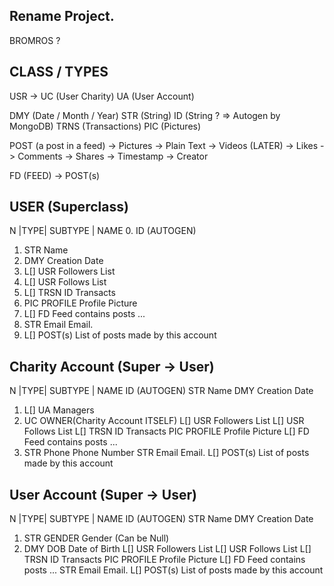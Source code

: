 ## Rename Project.

BROMROS ?

## CLASS / TYPES

USR ->
	UC (User Charity)
	UA (User Account)

DMY  (Date / Month / Year)
STR  (String)
ID   (String ? => Autogen by MongoDB)
TRNS (Transactions)
PIC  (Pictures)

POST (a post in a feed)
		-> Pictures
		-> Plain Text
		-> Videos (LATER)
		-> Likes
		-> Comments
		-> Shares
		-> Timestamp
		-> Creator

FD   (FEED) -> POST(s)

	
## USER (Superclass)

N |TYPE| SUBTYPE | NAME
0. ID   	(AUTOGEN)
1. STR  		   Name
2. DMY  		   Creation Date
3. L[]  USR		   Followers List
4. L[]  USR		   Follows   List
5. L[]  TRSN ID    Transacts
6. PIC  PROFILE    Profile Picture
7. L[]  FD         Feed contains posts ... 
8. STR  Email	   Email.
9. L[]  POST(s)    List of posts made by this account


## Charity Account (Super -> User)

N |TYPE| SUBTYPE | NAME
   ID   	(AUTOGEN)
   STR  		   Name
   DMY  		   Creation Date
1. L[]  UA		   Managers
2. UC   		   OWNER(Charity Account ITSELF)
   L[]  USR		   Followers List
   L[]  USR		   Follows   List
   L[]  TRSN ID    Transacts
   PIC  PROFILE    Profile Picture
   L[]  FD         Feed contains posts ... 
3. STR  Phone	   Phone Number
   STR  Email	   Email.
   L[]  POST(s)    List of posts made by this account


## User Account (Super -> User)

N |TYPE| SUBTYPE | NAME
   ID   	(AUTOGEN)
   STR  		   Name
   DMY  		   Creation Date
1. STR  GENDER     Gender (Can be Null)
2. DMY  DOB		   Date of Birth
   L[]  USR		   Followers List
   L[]  USR		   Follows   List
   L[]  TRSN ID    Transacts
   PIC  PROFILE    Profile Picture
   L[]  FD         Feed contains posts ... 
   STR  Email	   Email.
   L[]  POST(s)    List of posts made by this account
